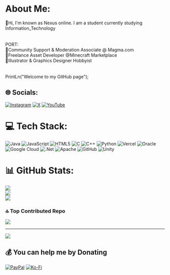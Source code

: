#  About Me:
📄Hi, I'm known as Nexus online. I am a student currently studying Information_Technology<br><br><br>PORT:<br>📁Community Support & Moderation Associate @ Magma.com<br>📁Freelance Asset Developer @Minecraft Marketplace<br>📁Illustrator & Graphics Designer Hobbyist<br><br><br>PrintLn("Welcome to my GitHub page");


## 🌐 Socials:
[![Instagram](https://img.shields.io/badge/Instagram-%23E4405F.svg?logo=Instagram&logoColor=white)](https://instagram.com/https://www.instagram.com/) [![X](https://img.shields.io/badge/X-black.svg?logo=X&logoColor=white)](https://x.com/https://twitter.com/Ne_X_uS_wx) [![YouTube](https://img.shields.io/badge/YouTube-%23FF0000.svg?logo=YouTube&logoColor=white)](https://youtube.com/@https://www.youtube.com/@araigomi_nxs) 

# 💻 Tech Stack:
![Java](https://img.shields.io/badge/java-%23ED8B00.svg?style=for-the-badge&logo=openjdk&logoColor=white) ![JavaScript](https://img.shields.io/badge/javascript-%23323330.svg?style=for-the-badge&logo=javascript&logoColor=%23F7DF1E) ![HTML5](https://img.shields.io/badge/html5-%23E34F26.svg?style=for-the-badge&logo=html5&logoColor=white) ![C](https://img.shields.io/badge/c-%2300599C.svg?style=for-the-badge&logo=c&logoColor=white) ![C++](https://img.shields.io/badge/c++-%2300599C.svg?style=for-the-badge&logo=c%2B%2B&logoColor=white) ![Python](https://img.shields.io/badge/python-3670A0?style=for-the-badge&logo=python&logoColor=ffdd54) ![Vercel](https://img.shields.io/badge/vercel-%23000000.svg?style=for-the-badge&logo=vercel&logoColor=white) ![Oracle](https://img.shields.io/badge/Oracle-F80000?style=for-the-badge&logo=oracle&logoColor=white) ![Google Cloud](https://img.shields.io/badge/GoogleCloud-%234285F4.svg?style=for-the-badge&logo=google-cloud&logoColor=white) ![.Net](https://img.shields.io/badge/.NET-5C2D91?style=for-the-badge&logo=.net&logoColor=white) ![Apache](https://img.shields.io/badge/apache-%23D42029.svg?style=for-the-badge&logo=apache&logoColor=white) ![GitHub](https://img.shields.io/badge/github-%23121011.svg?style=for-the-badge&logo=github&logoColor=white) ![Unity](https://img.shields.io/badge/unity-%23000000.svg?style=for-the-badge&logo=unity&logoColor=white)
# 📊 GitHub Stats:
![](https://github-readme-stats.vercel.app/api?username=araigomi-nxs&theme=dark&hide_border=false&include_all_commits=true&count_private=true)<br/>
![](https://nirzak-streak-stats.vercel.app/?user=araigomi-nxs&theme=dark&hide_border=false)<br/>
![](https://github-readme-stats.vercel.app/api/top-langs/?username=araigomi-nxs&theme=dark&hide_border=false&include_all_commits=true&count_private=true&layout=compact)

### 🔝 Top Contributed Repo
![](https://github-contributor-stats.vercel.app/api?username=araigomi-nxs&limit=5&theme=merko&combine_all_yearly_contributions=true)

---
[![](https://visitcount.itsvg.in/api?id=araigomi-nxs&icon=2&color=0)](https://visitcount.itsvg.in)

  ## 💰 You can help me by Donating
  [![PayPal](https://img.shields.io/badge/PayPal-00457C?style=for-the-badge&logo=paypal&logoColor=white)](https://paypal.me/@nexusservices05) [![Ko-Fi](https://img.shields.io/badge/Ko--fi-F16061?style=for-the-badge&logo=ko-fi&logoColor=white)](https://ko-fi.com/nexuswolf) 

  
<!-- Proudly created with GPRM ( https://gprm.itsvg.in ) -->
